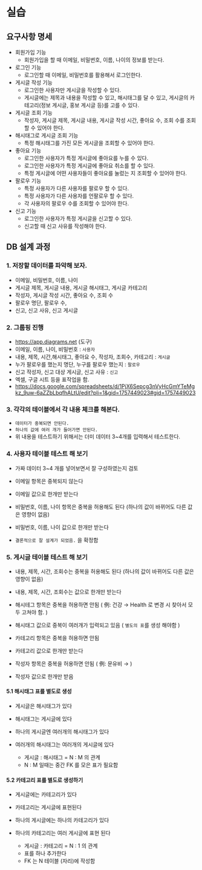 # 실습

## 요구사항 명세

- 회원가입 기능
  - 회원가입을 할 때 이메일, 비밀번호, 이름, 나이의 정보를 받는다.
- 로그인 기능
  - 로그인할 때 이메일, 비밀번호를 활용해서 로그인한다.
- 게시글 작성 기능
  - 로그인한 사용자만 게시글을 작성할 수 있다.
  - 게시글에는 제목과 내용을 작성할 수 있고, 해시태그를 달 수 있고, 게시글의 카테고리(정보 게시글, 홍보 게시글 등)를 고를 수 있다.
- 게시글 조회 기능
  - 작성자, 게시글 제목, 게시글 내용, 게시글 작성 시간, 좋아요 수, 조회 수를 조회할 수 있어야 한다.
- 해시태그로 게시글 조회 기능
  - 특정 해시태그를 가진 모든 게시글을 조회할 수 있어야 한다.
- 좋아요 기능
  - 로그인한 사용자가 특정 게시글에 좋아요를 누를 수 있다.
  - 로그인한 사용자가 특정 게시글에 좋아요 취소를 할 수 있다.
  - 특정 게시글에 어떤 사용자들이 좋아요를 눌렀는 지 조회할 수 있어야 한다.
- 팔로우 기능
  - 특정 사용자가 다른 사용자를 팔로우 할 수 있다.
  - 특정 사용자가 다른 사용자를 언팔로우 할 수 있다.
  - 각 사용자의 팔로우 수를 조회할 수 있어야 한다.
- 신고 기능
  - 로그인한 사용자가 특정 게시글을 신고할 수 있다.
  - 신고할 때 신고 사유를 작성해야 한다.

## DB 설계 과정

### 1. 저장할 데이터를 파악해 보자.

- 이메일, 비밀번호, 이름, 나이
- 게시글 제목, 게시글 내용, 게시글 해시태그, 게시글 카테고리
- 작성자, 게시글 작성 시간, 좋아요 수, 조회 수
- 팔로우 명단, 팔로우 수,
- 신고, 신고 사유, 신고 게시글

### 2. 그룹핑 진행

- https://app.diagrams.net (도구)
- 이메일, 이름, 나이, 비밀번호 : `사용자`
- 내용, 제목, 시간,해시태그, 좋아요 수, 작성자, 조회수, 카테고리 : `게시글`
- 누가 팔로우를 했는지 명단, 누구를 팔로우 했는지 : `팔로우`
- 신고 작성자, 신고 대상 게시글, 신고 사유 : `신고`
- 엑셀, 구글 시트 등을 표작업을 함.
- https://docs.google.com/spreadsheets/d/1PjX6Sepcg3nVyHcGmYTeMgkz_9uw-6aZZbLbqfhALtU/edit?pli=1&gid=1757449023#gid=1757449023

### 3. 각각의 테이블에서 각 내용 체크를 해본다.

- `데이터가 중복되면 안된다.`
- `하나의 값에 여러 개가 들어가면 안된다.`
- 위 내용을 테스트하기 위해서는 더미 데이터 3~4개를 입력해서 테스트한다.

### 4. 사용자 테이블 테스트 해 보기

- 가짜 데이터 3~4 개를 넣어보면서 잘 구성하였는지 검토

- 이메일 항목은 중복되지 않는다
- 이메일 값으로 한개만 받는다

- 비밀번호, 이름, 나이 항목은 중복을 허용해도 된다 (하나의 값이 바뀌어도 다른 값은 영향이 없음)
- 비밀번호, 이름, 나이 값으로 한개만 받는다

- `결론적으로 잘 설계가 되었음.` 을 확정함

### 5. 게시글 테이블 테스트 해 보기

- 내용, 제목, 시간, 조회수는 중복을 허용해도 된다 (하나의 값이 바뀌어도 다른 값은 영향이 없음)
- 내용, 제목, 시간, 조회수는 값으로 한개만 받는다

- 해시테그 항목은 중복을 허용하면 안됨 ( 例: 건강 → Health 로 변경 시 찾아서 모두 고쳐야 함. )
- 해시태그 값으로 중복이 여러개가 입력되고 있음 ( `별도의 표`를 생성 해야함 )

- 카테고리 항목은 중복을 허용하면 안됨
- 카테고리 값으로 한개만 받는다

- 작성자 항목은 중복을 허용하면 안됨 ( 例: 문유비 → )
- 작성자 값으로 한개만 받음

#### 5.1 해시태그 표를 별도로 생성

- 게시글은 해시태그가 있다
- 해시태그는 게시글에 있다

- 하나의 게시글엔 여러개의 해시태그가 있다
- 여러개의 해시태그는 여러개의 게시글에 있다
  - 게시글 : 해시태그 = N : M 의 관계
  - N : M 일때는 중간 FK 를 모은 표가 필요함

#### 5.2 카테고리 표를 별도로 생성하기

- 게시글에는 카테고리가 있다
- 카테고리는 게시글에 표현된다

- 하나의 게시글에는 하나의 카테고리가 있다
- 하나의 카테고리는 여러 게시글에 표현 된다
  - 게시글 : 카테고리 = N : 1 의 관계
  - 표를 하나 추가한다
  - FK 는 N 테이블 (자리)에 작성함

